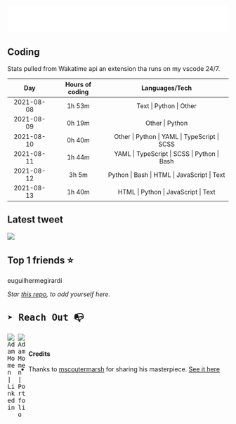 
![test image size](/assets/welcome_message.gif)

## Coding
Stats pulled from Wakatime api an extension tha runs on my vscode 24/7.

|Day|Hours of coding|Languages/Tech|
|:-:|:-:|:-:|
|2021-08-08|1h 53m|Text &#124; Python &#124; Other|
|2021-08-09|0h 19m|Other &#124; Python|
|2021-08-10|0h 40m|Other &#124; Python &#124; YAML &#124; TypeScript &#124; SCSS|
|2021-08-11|1h 44m|YAML &#124; TypeScript &#124; SCSS &#124; Python &#124; Bash|
|2021-08-12|3h 5m|Python &#124; Bash &#124; HTML &#124; JavaScript &#124; Text|
|2021-08-13|1h 40m|HTML &#124; Python &#124; JavaScript &#124; Text|

## Latest tweet
[<img src="<tweet-image-url>" width="400">](<tweet-url>)

## Top 1 friends ⭐️
euguilhermegirardi

*Star [this repo](https://github.com/AdamMomen/AdamMomen), to add yourself here.*


<samp>

## ➤ Reach Out :mailbox_with_no_mail:

>
  <a href="https://www.linkedin.com/in/adam-momen-99596275/">
     <img align="left" alt="Adam Momen | Linkedin" width="24px" src="./assets/Linkedin.svg" />
   </a>

   <a href="https://adammomen.com/">
     <img align="left" alt="Adam Momen | Portfolio" width="24px" src="./assets/web.svg" />
   </a>

</samp>

<br>

#### Credits
* Thanks to [mscoutermarsh](https://github.com/mscoutermarsh) for sharing his masterpiece. [See it here](https://github.com/mscoutermarsh/mscoutermarsh)